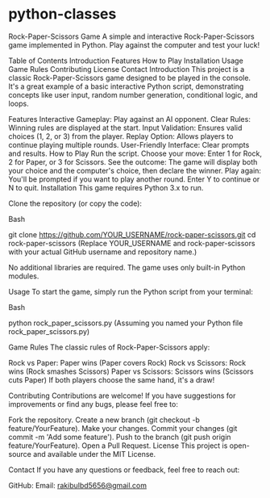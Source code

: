 # python-classes
Rock-Paper-Scissors Game
A simple and interactive Rock-Paper-Scissors game implemented in Python. Play against the computer and test your luck!

Table of Contents
Introduction
Features
How to Play
Installation
Usage
Game Rules
Contributing
License
Contact
Introduction
This project is a classic Rock-Paper-Scissors game designed to be played in the console. It's a great example of a basic interactive Python script, demonstrating concepts like user input, random number generation, conditional logic, and loops.

Features
Interactive Gameplay: Play against an AI opponent.
Clear Rules: Winning rules are displayed at the start.
Input Validation: Ensures valid choices (1, 2, or 3) from the player.
Replay Option: Allows players to continue playing multiple rounds.
User-Friendly Interface: Clear prompts and results.
How to Play
Run the script.
Choose your move: Enter 1 for Rock, 2 for Paper, or 3 for Scissors.
See the outcome: The game will display both your choice and the computer's choice, then declare the winner.
Play again: You'll be prompted if you want to play another round. Enter Y to continue or N to quit.
Installation
This game requires Python 3.x to run.

Clone the repository (or copy the code):

Bash

git clone https://github.com/YOUR_USERNAME/rock-paper-scissors.git
cd rock-paper-scissors
(Replace YOUR_USERNAME and rock-paper-scissors with your actual GitHub username and repository name.)

No additional libraries are required. The game uses only built-in Python modules.

Usage
To start the game, simply run the Python script from your terminal:

Bash

python rock_paper_scissors.py
(Assuming you named your Python file rock_paper_scissors.py)

Game Rules
The classic rules of Rock-Paper-Scissors apply:

Rock vs Paper: Paper wins (Paper covers Rock)
Rock vs Scissors: Rock wins (Rock smashes Scissors)
Paper vs Scissors: Scissors wins (Scissors cuts Paper)
If both players choose the same hand, it's a draw!

Contributing
Contributions are welcome! If you have suggestions for improvements or find any bugs, please feel free to:

Fork the repository.
Create a new branch (git checkout -b feature/YourFeature).
Make your changes.
Commit your changes (git commit -m 'Add some feature').
Push to the branch (git push origin feature/YourFeature).
Open a Pull Request.
License
This project is open-source and available under the MIT License.

Contact
If you have any questions or feedback, feel free to reach out:

GitHub: 
Email: rakibulbd5656@gmail.com

